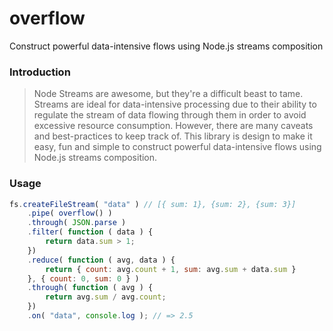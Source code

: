 # overflow
Construct powerful data-intensive flows using Node.js streams composition

### Introduction

> Node Streams are awesome, but they're a difficult beast to tame. Streams are 
ideal for data-intensive processing due to their ability to regulate the stream of data flowing through them in order to avoid excessive resource
consumption. However, there are many caveats and best-practices to keep track of. This library is design to make it easy, fun and simple to construct powerful data-intensive flows using Node.js streams composition. 

### Usage

```javascript
fs.createFileStream( "data" ) // [{ sum: 1}, {sum: 2}, {sum: 3}]
    .pipe( overflow() )
    .through( JSON.parse )
    .filter( function ( data ) {
        return data.sum > 1;
    })
    .reduce( function ( avg, data ) {
        return { count: avg.count + 1, sum: avg.sum + data.sum }
    }, { count: 0, sum: 0 } )
    .through( function ( avg ) {
        return avg.sum / avg.count;
    })
    .on( "data", console.log ); // => 2.5
```

